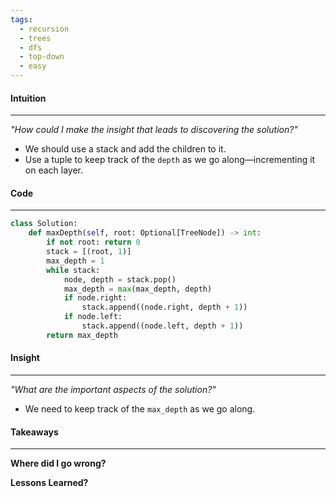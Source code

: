 ```yaml
---
tags:
  - recursion
  - trees
  - dfs
  - top-down
  - easy
---
```

#### Intuition
---
_"How could I make the insight that leads to discovering the solution?"_
- We should use a stack and add the children to it.
- Use a tuple to keep track of the `depth` as we go along—incrementing it on each layer.

#### Code
---

```python
class Solution:
    def maxDepth(self, root: Optional[TreeNode]) -> int:
        if not root: return 0
        stack = [(root, 1)]
        max_depth = 1
        while stack:
            node, depth = stack.pop()
            max_depth = max(max_depth, depth)
            if node.right:
                stack.append((node.right, depth + 1))
            if node.left:
                stack.append((node.left, depth + 1))
        return max_depth
```

#### Insight  
---
_"What are the important aspects of the solution?"_
- We need to keep track of the `max_depth` as we go along.
#### Takeaways
---
**Where did I go wrong?**

**Lessons Learned?**